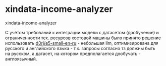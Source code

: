 # xindata-income-analyzer
xindata-income-analyzer

C учётом требований к интеграции модели с датасетом (дообучение) и ограниченности тех. ресурсов хостовой машины было принято решение использовать [d0rj/e5-small-en-ru](https://huggingface.co/d0rj/e5-small-en-ru/tree/main) - небольшая llm, оптимизирована для русского и английского языка - т.к. запросы согласно тз должны быть на русском, а датасет, на котором предполагается дообучать - англоязычный. 
